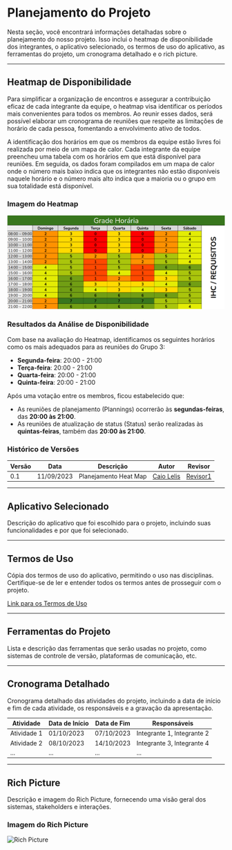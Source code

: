 # Planejamento do Projeto

Nesta seção, você encontrará informações detalhadas sobre o planejamento do nosso projeto. Isso inclui o heatmap de disponibilidade dos integrantes, o aplicativo selecionado, os termos de uso do aplicativo, as ferramentas do projeto, um cronograma detalhado e o rich picture.


---

## Heatmap de Disponibilidade

Para simplificar a organização de encontros e assegurar a contribuição eficaz de cada integrante da equipe, o heatmap visa identificar os períodos mais convenientes para todos os membros. Ao reunir esses dados, será possível elaborar um cronograma de reuniões que respeite as limitações de horário de cada pessoa, fomentando a envolvimento ativo de todos.

A identificação dos horários em que os membros da equipe estão livres foi realizada por meio de um mapa de calor. Cada integrante da equipe preencheu uma tabela com os horários em que está disponível para reuniões. Em seguida, os dados foram compilados em um mapa de calor onde o número mais baixo indica que os integrantes não estão disponíveis naquele horário e o número mais alto indica que a maioria ou o grupo em sua totalidade está disponível.

### Imagem do Heatmap

![Heatmap de Disponibilidade](img/heatMap.png)


### Resultados da Análise de Disponibilidade

Com base na avaliação do Heatmap, identificamos os seguintes horários como os mais adequados para as reuniões do Grupo 3:

- **Segunda-feira**: 20:00 - 21:00
- **Terça-feira**: 20:00 - 21:00
- **Quarta-feira**: 20:00 - 21:00
- **Quinta-feira**: 20:00 - 21:00

Após uma votação entre os membros, ficou estabelecido que:

- As reuniões de planejamento (Plannings) ocorrerão às **segundas-feiras**, das **20:00 às 21:00**.
- As reuniões de atualização de status (Status) serão realizadas às **quintas-feiras**, também das **20:00 às 21:00**.

### Histórico de Versões

| Versão | Data       | Descrição            | Autor | Revisor |
|--------|------------|----------------------|-----------------------------------|--------------------------------------|
| 0.1    | 11/09/2023 | Planejamento Heat Map       | [Caio Lelis](https://github.com/caio-lelis) | [Revisor1](https://github.com/revisor1) |


---

## Aplicativo Selecionado

Descrição do aplicativo que foi escolhido para o projeto, incluindo suas funcionalidades e por que foi selecionado.

---

## Termos de Uso

Cópia dos termos de uso do aplicativo, permitindo o uso nas disciplinas. Certifique-se de ler e entender todos os termos antes de prosseguir com o projeto.

[Link para os Termos de Uso](#)

---

## Ferramentas do Projeto

Lista e descrição das ferramentas que serão usadas no projeto, como sistemas de controle de versão, plataformas de comunicação, etc.

---

## Cronograma Detalhado

Cronograma detalhado das atividades do projeto, incluindo a data de início e fim de cada atividade, os responsáveis e a gravação da apresentação.

| Atividade | Data de Início | Data de Fim | Responsáveis |
|-----------|----------------|-------------|--------------|
| Atividade 1 | 01/10/2023 | 07/10/2023 | Integrante 1, Integrante 2 |
| Atividade 2 | 08/10/2023 | 14/10/2023 | Integrante 3, Integrante 4 |
| ...         | ...            | ...         | ...            | 

---

## Rich Picture

Descrição e imagem do Rich Picture, fornecendo uma visão geral dos sistemas, stakeholders e interações.

### Imagem do Rich Picture

![Rich Picture](img/richPicture.png)

